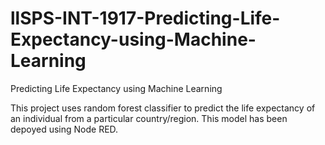 # llSPS-INT-1917-Predicting-Life-Expectancy-using-Machine-Learning
Predicting Life Expectancy using Machine Learning

This project uses random forest classifier to predict the life expectancy of an individual from a particular country/region.
This model has been depoyed using Node RED. 
